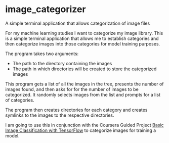 # image_categorizer
A simple terminal application that allows categorization of image files

For my machine learning studies I want to categorize my image library. This is a simple terminal application that allows me to establish categories and then categorize images into those categories for model training purposes.

The program takes two arguments:

- The path to the directory containing the images
- The path in which directories will be created to store the categorized images

This program gets a list of all the images in the tree, presents the number of images found, and then asks for for the number of images to be categorized. 
It randomly selects images from the list and prompts for a list of categories.

The program then creates directories for each category and creates symlinks to the images to the respective directories.

I am going to use this in conjunction with the Coursera Guided Project [Basic Image Classification with TensorFlow](https://www.coursera.org/projects/tensorflow-beginner-basic-image-classification) to categorize images for training a model.

